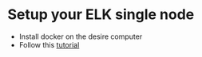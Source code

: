 # Setup your ELK single node

- Install docker on the desire computer
- Follow this [tutorial](https://www.elastic.co/guide/en/elasticsearch/reference/current/docker.html)